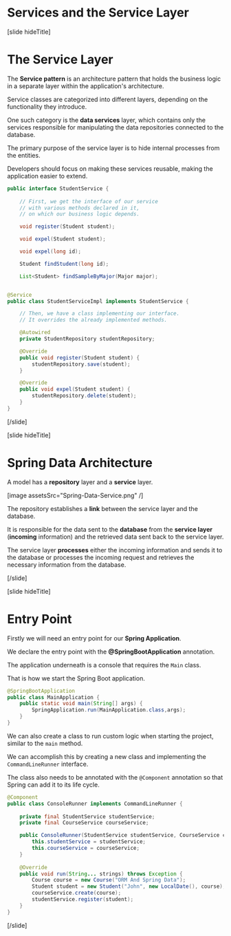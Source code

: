 # Services and the Service Layer

[slide hideTitle]

# The Service Layer

The **Service pattern** is an architecture pattern that holds the business logic in a separate layer within the application's architecture. 

Service classes are categorized into different layers, depending on the functionality they introduce.

One such category is the **data services** layer, which contains only the services responsible for manipulating the data repositories connected to the database.

The primary purpose of the service layer is to hide internal processes from the entities.

Developers should focus on making these services reusable, making the application easier to extend.

```java
public interface StudentService {           
    
    // First, we get the interface of our service
    // with various methods declared in it,
    // on which our business logic depends.

    void register(Student student);         

    void expel(Student student);

    void expel(long id);

    Student findStudent(long id);

    List<Student> findSampleByMajor(Major major);


@Service
public class StudentServiceImpl implements StudentService {   

    // Then, we have a class implementing our interface.
    // It overrides the already implemented methods.   

    @Autowired
    private StudentRepository studentRepository;                

    @Override
    public void register(Student student) {                     
        studentRepository.save(student);
    }

    @Override
    public void expel(Student student) {
        studentRepository.delete(student);
    }
}
```

[/slide]

[slide hideTitle]
# Spring Data Architecture

A model has a **repository** layer and a **service** layer.

[image assetsSrc="Spring-Data-Service.png" /]

The repository establishes a **link** between the service layer and the database. 

It is responsible for the data sent to the **database** from the **service layer** (**incoming** information) and the retrieved data sent back to the service layer.

The service layer **processes** either the incoming information and sends it to the database or processes the incoming request and retrieves the necessary information from the database. 

[/slide]

[slide hideTitle]

# Entry Point

Firstly we will need an entry point for our **Spring Application**.

We declare the entry point with the **@SpringBootApplication** annotation.

The application underneath is a console that requires the `Main` class. 

That is how we start the Spring Boot application.

```java
@SpringBootApplication                                           
public class MainApplication {                                  
    public static void main(String[] args) { 
        SpringApplication.run(MainApplication.class,args);      
    }
}
```

We can also create a class to run custom logic when starting the project, similar to the `main` method. 

We can accomplish this by creating a new class and implementing the `CommandLineRunner` interface. 

The class also needs to be annotated with the `@Component` annotation so that Spring can add it to its life cycle.

```java
@Component
public class ConsoleRunner implements CommandLineRunner {
    
    private final StudentService studentService;
    private final CourseService courseService;

    public ConsoleRunner(StudentService studentService, CourseService courseService) {
        this.studentService = studentService;
        this.courseService = courseService;
    }
    
    @Override
    public void run(String... strings) throws Exception {   
        Course course = new Course("ORM And Spring Data");
        Student student = new Student("John", new LocalDate(), course);
        courseService.create(course);
        studentService.register(student);
    }
}
```
[/slide]